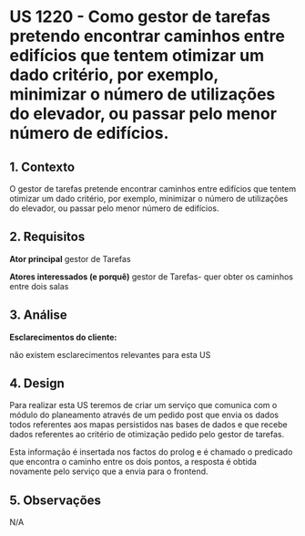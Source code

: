 # US 1220 -  Como gestor de tarefas pretendo encontrar caminhos entre edifícios que tentem otimizar um dado critério, por exemplo, minimizar o número de utilizações do elevador, ou passar pelo menor número de edifícios.

## 1. Contexto

 O gestor de tarefas pretende encontrar caminhos entre edifícios que tentem otimizar um dado critério, por exemplo, minimizar o número de utilizações do elevador, ou passar pelo menor número de edifícios.


## 2. Requisitos

**Ator principal**
gestor de Tarefas

**Atores interessados (e porquê)**
gestor de Tarefas- quer obter os caminhos entre dois salas


## 3. Análise

**Esclarecimentos do cliente:** </br>

não existem esclarecimentos relevantes para esta US


## 4. Design

Para realizar esta US teremos de criar um serviço que comunica com o módulo do planeamento através de um pedido post que envia os dados todos referentes aos mapas persistidos nas bases de dados e que recebe dados referentes ao critério de otimização pedido pelo gestor de tarefas.

Esta informação é insertada nos factos do prolog e é chamado o predicado que encontra o caminho entre os dois pontos, a resposta é obtida novamente pelo serviço que a envia para o frontend.

## 5. Observações
N/A
